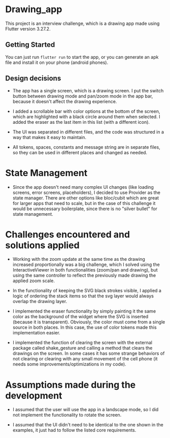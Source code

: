 # Drawing_app

This project is an interview challenge, which is a drawing app made using Flutter version 3.27.2.

## Getting Started

You can just run `flutter run` to start the app, or you can generate an apk file and install it on your phone (android phones).

## Design decisions

- The app has a single screen, which is a drawing screen. I put the switch button between drawing mode and pan/zoom mode
in the app bar, because it doesn't affect the drawing experience.

- I added a scrollable bar with color options at the bottom of the screen, which are highlighted with a black circle around them 
when selected. I added the eraser as the last item in this list (with a different icon).

- The UI was separated in different files, and the code was structured in a way that makes it easy to maintain.

- All tokens, spaces, constants and message string are in separate files, so they can be used in different places and 
changed as needed.

# State Management

- Since the app doesn't need many complex UI changes (like loading screens, error screens, placeholders), I decided to 
use Provider as the state manager. There are other options like bloc/cubit which are great for larger apps that need 
to scale, but in the case of this challenge it would be unnecessary boilerplate, since there is no "silver bullet" for 
state management.

# Challenges encountered and solutions applied

- Working with the zoom update at the same time as the drawing increased proportionally was a big challenge, which I 
solved using the InteractiveViewer in both functionalities (zoom/pan and drawing), but using the same controller to 
reflect the previously made drawing the applied zoom scale.

- In the functionality of keeping the SVG black strokes visible, I applied a logic of ordering the stack 
items so that the svg layer would always overlap the drawing layer.

- I implemented the eraser functionality by simply painting it the same color as the background of the widget where the 
SVG is inserted (because it is transparent). Obviously, the color must come from a single source in both places. In this
case, the use of color tokens made this implementation easier.

- I implemented the function of clearing the screen with the external package called shake_gesture and calling a method 
that clears the drawings on the screen. In some cases it has some strange behaviors of not clearing or clearing with any
small movement of the cell phone (it needs some improvements/optimizations in my code).

# Assumptions made during the development

- I assumed that the user will use the app in a landscape mode, so I did not implement the functionality to rotate the 
screen.

- I assumed that the UI didn't need to be identical to the one shown in the examples, it just had to follow the listed 
core requirements.
